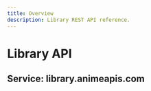 ```yaml
---
title: Overview
description: Library REST API reference.
---
```


# Library API

## Service: library.animeapis.com
